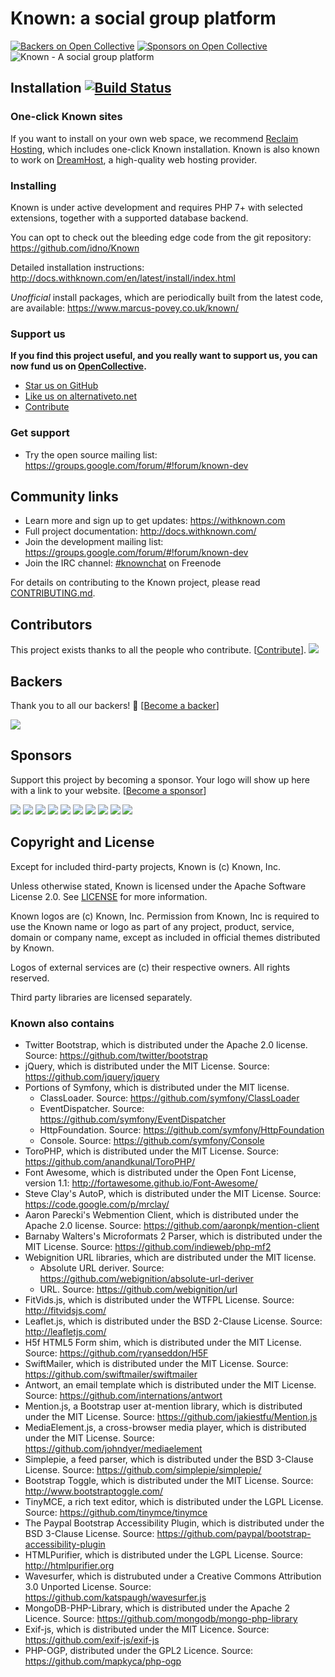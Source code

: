 # Known: a social group platform
[![Backers on Open Collective](https://opencollective.com/known/backers/badge.svg)](#backers)
 [![Sponsors on Open Collective](https://opencollective.com/known/sponsors/badge.svg)](#sponsors) 
![Known - A social group platform](https://withknown.com/img/home/screens.png)

## Installation [![Build Status](https://travis-ci.org/idno/Known.svg?branch=master)](https://travis-ci.org/idno/Known)

### One-click Known sites

If you want to install on your own web space, we recommend [Reclaim Hosting](https://portal.reclaimhosting.com/aff.php?aff=013),
which includes one-click Known installation. Known is also known to work on [DreamHost](https://dreamhost.com), a high-quality
web hosting provider.

### Installing

Known is under active development and requires PHP 7+ with selected extensions, together with a supported database backend.

You can opt to check out the bleeding edge code from the git repository: <https://github.com/idno/Known>

Detailed installation instructions: <http://docs.withknown.com/en/latest/install/index.html>

_Unofficial_ install packages, which are periodically built from the latest code, are available: <https://www.marcus-povey.co.uk/known/>

### Support us

**If you find this project useful, and you really want to support us, you can now fund us on [OpenCollective](https://opencollective.com/known).**

* [Star us on GitHub](https://github.com/idno/known)
* [Like us on alternativeto.net](http://alternativeto.net/software/known/)
* [Contribute](CONTRIBUTING.md)

### Get support

* Try the open source mailing list: <https://groups.google.com/forum/#!forum/known-dev>

## Community links

* Learn more and sign up to get updates: <https://withknown.com>
* Full project documentation: <http://docs.withknown.com/>
* Join the development mailing list: <https://groups.google.com/forum/#!forum/known-dev>
* Join the IRC channel: [#knownchat](https://webchat.freenode.net/?channels=knownchat) on Freenode

For details on contributing to the Known project, please read [CONTRIBUTING.md](CONTRIBUTING.md).

## Contributors

This project exists thanks to all the people who contribute. [[Contribute](CONTRIBUTING.md)].
<a href="https://github.com/idno/known/graphs/contributors"><img src="https://opencollective.com/known/contributors.svg?width=890&button=false" /></a>


## Backers

Thank you to all our backers! 🙏 [[Become a backer](https://opencollective.com/known#backer)]

<a href="https://opencollective.com/known#backers" target="_blank"><img src="https://opencollective.com/known/backers.svg?width=890"></a>


## Sponsors

Support this project by becoming a sponsor. Your logo will show up here with a link to your website. [[Become a sponsor](https://opencollective.com/known#sponsor)]

<a href="https://opencollective.com/known/sponsor/0/website" target="_blank"><img src="https://opencollective.com/known/sponsor/0/avatar.svg"></a>
<a href="https://opencollective.com/known/sponsor/1/website" target="_blank"><img src="https://opencollective.com/known/sponsor/1/avatar.svg"></a>
<a href="https://opencollective.com/known/sponsor/2/website" target="_blank"><img src="https://opencollective.com/known/sponsor/2/avatar.svg"></a>
<a href="https://opencollective.com/known/sponsor/3/website" target="_blank"><img src="https://opencollective.com/known/sponsor/3/avatar.svg"></a>
<a href="https://opencollective.com/known/sponsor/4/website" target="_blank"><img src="https://opencollective.com/known/sponsor/4/avatar.svg"></a>
<a href="https://opencollective.com/known/sponsor/5/website" target="_blank"><img src="https://opencollective.com/known/sponsor/5/avatar.svg"></a>
<a href="https://opencollective.com/known/sponsor/6/website" target="_blank"><img src="https://opencollective.com/known/sponsor/6/avatar.svg"></a>
<a href="https://opencollective.com/known/sponsor/7/website" target="_blank"><img src="https://opencollective.com/known/sponsor/7/avatar.svg"></a>
<a href="https://opencollective.com/known/sponsor/8/website" target="_blank"><img src="https://opencollective.com/known/sponsor/8/avatar.svg"></a>
<a href="https://opencollective.com/known/sponsor/9/website" target="_blank"><img src="https://opencollective.com/known/sponsor/9/avatar.svg"></a>



## Copyright and License

Except for included third-party projects, Known is (c) Known, Inc.

Unless otherwise stated, Known is licensed under the Apache Software License 2.0. See [LICENSE](LICENSE) for more information.

Known logos are (c) Known, Inc. Permission from Known, Inc is required to use the Known name or logo as part of any
project, product, service, domain or company name, except as included in official themes distributed by Known.

Logos of external services are (c) their respective owners. All rights reserved.

Third party libraries are licensed separately.

### Known also contains

* Twitter Bootstrap, which is distributed under the Apache 2.0 license. Source: https://github.com/twitter/bootstrap
* jQuery, which is distributed under the MIT License. Source: https://github.com/jquery/jquery
* Portions of Symfony, which is distributed under the MIT license.
  * ClassLoader. Source: https://github.com/symfony/ClassLoader
  * EventDispatcher. Source: https://github.com/symfony/EventDispatcher
  * HttpFoundation. Source: https://github.com/symfony/HttpFoundation
  * Console. Source: https://github.com/symfony/Console
* ToroPHP, which is distributed under the MIT License. Source: https://github.com/anandkunal/ToroPHP/
* Font Awesome, which is distributed under the Open Font License, version 1.1: http://fortawesome.github.io/Font-Awesome/
* Steve Clay's AutoP, which is distributed under the MIT License. Source: https://code.google.com/p/mrclay/
* Aaron Parecki's Webmention Client, which is distributed under the Apache 2.0 license. Source: https://github.com/aaronpk/mention-client
* Barnaby Walters's Microformats 2 Parser, which is distributed under the MIT License. Source: https://github.com/indieweb/php-mf2
* Webignition URL libraries, which are distributed under the MIT license.
  * Absolute URL deriver. Source: https://github.com/webignition/absolute-url-deriver
  * URL. Source: https://github.com/webignition/url
* FitVids.js, which is distributed under the WTFPL License. Source: http://fitvidsjs.com/
* Leaflet.js, which is distributed under the BSD 2-Clause License. Source: http://leafletjs.com/ 
* H5f HTML5 Form shim, which is distributed under the MIT License. Source: https://github.com/ryanseddon/H5F
* SwiftMailer, which is distributed under the MIT License. Source: https://github.com/swiftmailer/swiftmailer
* Antwort, an email template which is distributed under the MIT License. Source: https://github.com/internations/antwort
* Mention.js, a Bootstrap user at-mention library, which is distributed under the MIT License. Source: https://github.com/jakiestfu/Mention.js
* MediaElement.js, a cross-browser media player, which is distributed under the MIT License. Source: https://github.com/johndyer/mediaelement
* Simplepie, a feed parser, which is distributed under the BSD 3-Clause License. Source: https://github.com/simplepie/simplepie/
* Bootstrap Toggle, which is distributed under the MIT License. Source: http://www.bootstraptoggle.com/
* TinyMCE, a rich text editor, which is distributed under the LGPL License. Source: https://github.com/tinymce/tinymce
* The Paypal Bootstrap Accessibility Plugin, which is distributed under the BSD 3-Clause License. Source: https://github.com/paypal/bootstrap-accessibility-plugin
* HTMLPurifier, which is distributed under the LGPL License. Source: http://htmlpurifier.org
* Wavesurfer, which is distrubuted under a Creative Commons Attribution 3.0 Unported License. Source: https://github.com/katspaugh/wavesurfer.js
* MongoDB-PHP-Library, which is distributed under the Apache 2 Licence. Source: https://github.com/mongodb/mongo-php-library
* Exif-js, which is distributed under the MIT Licence. Source: https://github.com/exif-js/exif-js
* PHP-OGP, distributed under the GPL2 Licence. Source: https://github.com/mapkyca/php-ogp

